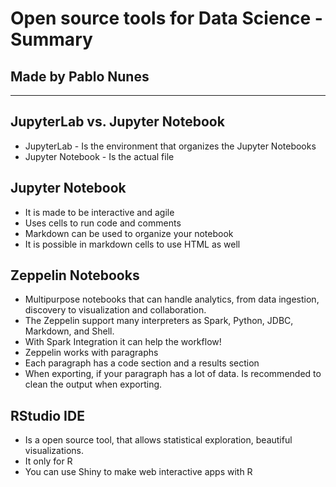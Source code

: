 # Open source tools for Data Science - Summary

## Made by Pablo Nunes

----

## JupyterLab vs. Jupyter Notebook

- JupyterLab - Is the environment that organizes the Jupyter Notebooks
- Jupyter Notebook - Is the actual file

## Jupyter Notebook

- It is made to be interactive and agile
- Uses cells to run code and comments
- Markdown can be used to organize your notebook
- It is possible in markdown cells to use HTML as well

## Zeppelin Notebooks

- Multipurpose notebooks that can handle analytics, from data ingestion, discovery to visualization and collaboration.
- The Zeppelin support many interpreters as Spark, Python, JDBC, Markdown, and Shell.
- With Spark Integration it can help the workflow!
- Zeppelin works with paragraphs
- Each paragraph has a code section and a results section
- When exporting, if your paragraph has a lot of data. Is recommended to clean the output when exporting.

## RStudio IDE

- Is a open source tool, that allows statistical exploration, beautiful visualizations.
- It only for R
- You can use Shiny to make web interactive apps with R
